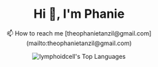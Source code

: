 <h1 align="center">Hi 👋, I'm Phanie</h1>
<p align="center">📫 How to reach me [theophanietanzil@gmail.com](mailto:theophanietanzil@gmail.com)

<p align="center">
  <img src="https://github-readme-stats.vercel.app/api/top-langs/?username=lymphoidcell&theme=dracula&show_icons=true&hide_border=true&layout=compact" alt="lymphoidcell's Top Languages"/>
</p>
